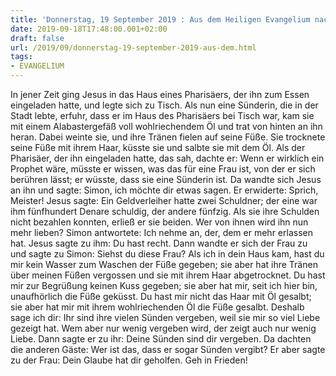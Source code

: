 ```yaml
---
title: 'Donnerstag, 19 September 2019 : Aus dem Heiligen Evangelium nach Lukas - Lk 7,36-50.'
date: 2019-09-18T17:48:00.001+02:00
draft: false
url: /2019/09/donnerstag-19-september-2019-aus-dem.html
tags: 
- EVANGELIUM
---
```


In jener Zeit ging Jesus in das Haus eines Pharisäers, der ihn zum Essen eingeladen hatte, und legte sich zu Tisch. Als nun eine Sünderin, die in der Stadt lebte, erfuhr, dass er im Haus des Pharisäers bei Tisch war, kam sie mit einem Alabastergefäß voll wohlriechendem Öl und trat von hinten an ihn heran. Dabei weinte sie, und ihre Tränen fielen auf seine Füße. Sie trocknete seine Füße mit ihrem Haar, küsste sie und salbte sie mit dem Öl. Als der Pharisäer, der ihn eingeladen hatte, das sah, dachte er: Wenn er wirklich ein Prophet wäre, müsste er wissen, was das für eine Frau ist, von der er sich berühren lässt; er wüsste, dass sie eine Sünderin ist. Da wandte sich Jesus an ihn und sagte: Simon, ich möchte dir etwas sagen. Er erwiderte: Sprich, Meister! Jesus sagte: Ein Geldverleiher hatte zwei Schuldner; der eine war ihm fünfhundert Denare schuldig, der andere fünfzig. Als sie ihre Schulden nicht bezahlen konnten, erließ er sie beiden. Wer von ihnen wird ihn nun mehr lieben? Simon antwortete: Ich nehme an, der, dem er mehr erlassen hat. Jesus sagte zu ihm: Du hast recht. Dann wandte er sich der Frau zu und sagte zu Simon: Siehst du diese Frau? Als ich in dein Haus kam, hast du mir kein Wasser zum Waschen der Füße gegeben; sie aber hat ihre Tränen über meinen Füßen vergossen und sie mit ihrem Haar abgetrocknet. Du hast mir zur Begrüßung keinen Kuss gegeben; sie aber hat mir, seit ich hier bin, unaufhörlich die Füße geküsst. Du hast mir nicht das Haar mit Öl gesalbt; sie aber hat mir mit ihrem wohlriechenden Öl die Füße gesalbt. Deshalb sage ich dir: Ihr sind ihre vielen Sünden vergeben, weil sie mir so viel Liebe gezeigt hat. Wem aber nur wenig vergeben wird, der zeigt auch nur wenig Liebe. Dann sagte er zu ihr: Deine Sünden sind dir vergeben. Da dachten die anderen Gäste: Wer ist das, dass er sogar Sünden vergibt? Er aber sagte zu der Frau: Dein Glaube hat dir geholfen. Geh in Frieden!